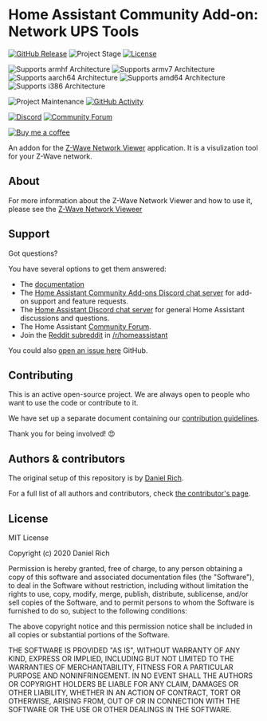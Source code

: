 # Home Assistant Community Add-on: Network UPS Tools

[![GitHub Release][releases-shield]][releases]
![Project Stage][project-stage-shield]
[![License][license-shield]](LICENSE.md)

![Supports armhf Architecture][armhf-shield]
![Supports armv7 Architecture][armv7-shield]
![Supports aarch64 Architecture][aarch64-shield]
![Supports amd64 Architecture][amd64-shield]
![Supports i386 Architecture][i386-shield]

![Project Maintenance][maintenance-shield]
[![GitHub Activity][commits-shield]][commits]

[![Discord][discord-shield]][discord]
[![Community Forum][forum-shield]][forum]

[![Buy me a coffee][buymeacoffee-shield]][buymeacoffee]

An addon for the [Z-Wave Network Viewer][zwave-network-viewer] application. It is a visulization tool for your Z-Wave network.


## About

For more information about the Z-Wave Network Viewer and how to use it, please see the [Z-Wave Network Vieweer][zwave-network-viewer]

## Support

Got questions?

You have several options to get them answered:

- The [documentation](DOCS.md)
- The [Home Assistant Community Add-ons Discord chat server][discord] for add-on
  support and feature requests.
- The [Home Assistant Discord chat server][discord-ha] for general Home
  Assistant discussions and questions.
- The Home Assistant [Community Forum][forum].
- Join the [Reddit subreddit][reddit] in [/r/homeassistant][reddit]

You could also [open an issue here][issue] GitHub.

## Contributing

This is an active open-source project. We are always open to people who want to
use the code or contribute to it.

We have set up a separate document containing our
[contribution guidelines](CONTRIBUTING.md).

Thank you for being involved! :heart_eyes:

## Authors & contributors

The original setup of this repository is by [Daniel Rich][sjthespian].

For a full list of all authors and contributors,
check [the contributor's page][contributors].

## License

MIT License

Copyright (c) 2020 Daniel Rich

Permission is hereby granted, free of charge, to any person obtaining a copy
of this software and associated documentation files (the "Software"), to deal
in the Software without restriction, including without limitation the rights
to use, copy, modify, merge, publish, distribute, sublicense, and/or sell
copies of the Software, and to permit persons to whom the Software is
furnished to do so, subject to the following conditions:

The above copyright notice and this permission notice shall be included in all
copies or substantial portions of the Software.

THE SOFTWARE IS PROVIDED "AS IS", WITHOUT WARRANTY OF ANY KIND, EXPRESS OR
IMPLIED, INCLUDING BUT NOT LIMITED TO THE WARRANTIES OF MERCHANTABILITY,
FITNESS FOR A PARTICULAR PURPOSE AND NONINFRINGEMENT. IN NO EVENT SHALL THE
AUTHORS OR COPYRIGHT HOLDERS BE LIABLE FOR ANY CLAIM, DAMAGES OR OTHER
LIABILITY, WHETHER IN AN ACTION OF CONTRACT, TORT OR OTHERWISE, ARISING FROM,
OUT OF OR IN CONNECTION WITH THE SOFTWARE OR THE USE OR OTHER DEALINGS IN THE
SOFTWARE.

[aarch64-shield]: https://img.shields.io/badge/aarch64-yes-green.svg
[amd64-shield]: https://img.shields.io/badge/amd64-yes-green.svg
[armhf-shield]: https://img.shields.io/badge/armhf-yes-green.svg
[armv7-shield]: https://img.shields.io/badge/armv7-yes-green.svg
[buymeacoffee-shield]: https://www.buymeacoffee.com/assets/img/guidelines/download-assets-sm-2.svg
[buymeacoffee]: https://buymeacoff.ee/sjthespian
[commits-shield]: https://img.shields.io/github/commit-activity/y/sjthespian/addon-zwave-network-viewer.svg
[commits]: https://github.com/sjthespian/addon-zwave-network-viewer/commits/master
[contributors]: https://github.com/sjthespian/addon-zwave-network-viewer/graphs/contributors
[sjthespian]: https://github.com/sjthespian
[discord-ha]: https://discord.gg/c5DvZ4e
[discord-shield]: https://img.shields.io/discord/478094546522079232.svg
[discord]: https://discord.me/hassioaddons
[docs]: https://github.com/sjthespian/addon-zwave-network-viewer/blob/master/DOCS.md
[forum-shield]: https://img.shields.io/badge/community-forum-brightgreen.svg
[forum]: https://community.home-assistant.io/t/community-hass-io-add-on-network-ups-tools/68516
[gitlabci-shield]: https://gitlab.com/sjthespian/addon-zwave-network-viewer/badges/master/pipeline.svg
[gitlabci]: https://gitlab.com/sjthespian/addon-zwave-network-viewer/pipelines
[i386-shield]: https://img.shields.io/badge/i386-yes-green.svg
[issue]: https://github.com/sjthespian/addon-zwave-network-viewer/issues
[license-shield]: https://img.shields.io/github/license/sjthespian/addon-zwave-network-viewer.svg
[maintenance-shield]: https://img.shields.io/maintenance/yes/2020.svg
[project-stage-shield]: https://img.shields.io/badge/project%20stage-experimental-yellow.svg
[reddit]: https://reddit.com/r/homeassistant
[releases-shield]: https://img.shields.io/github/release/sjthespian/addon-zwave-network-viewer.svg
[releases]: https://github.com/sjthespian/addon-zwave-network-viewer/releases
[repository]: https://github.com/sjthespian/repository
[zwave-network-viewer]: https://github.com/elad-bar/ha-zwave-network
